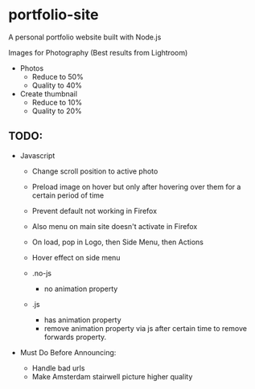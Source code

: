 # portfolio-site
A personal portfolio website built with Node.js

Images for Photography
(Best results from Lightroom)
- Photos
    - Reduce to 50%
    - Quality to 40%
- Create thumbnail
    - Reduce to 10%
    - Quality to 20%


## TODO:
- Javascript
    - Change scroll position to active photo
    - Preload image on hover but only after hovering over them for a certain period of time
    - Prevent default not working in Firefox
    - Also menu on main site doesn't activate in Firefox

    - On load, pop in Logo, then Side Menu, then Actions
    - Hover effect on side menu

    - .no-js
        - no animation property
    - .js
        - has animation property
        - remove animation property via js after certain time to remove forwards property.

- Must Do Before Announcing:
    - Handle bad urls
    - Make Amsterdam stairwell picture higher quality